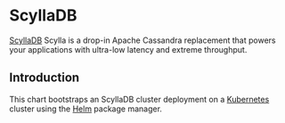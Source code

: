 # ScyllaDB

[ScyllaDB](https://www.scylladb.com/) Scylla is a drop-in Apache Cassandra replacement that powers your applications with ultra-low latency and extreme throughput.

## Introduction

This chart bootstraps an ScyllaDB cluster deployment on a [Kubernetes](http://kubernetes.io) cluster using the [Helm](https://helm.sh) package manager.
